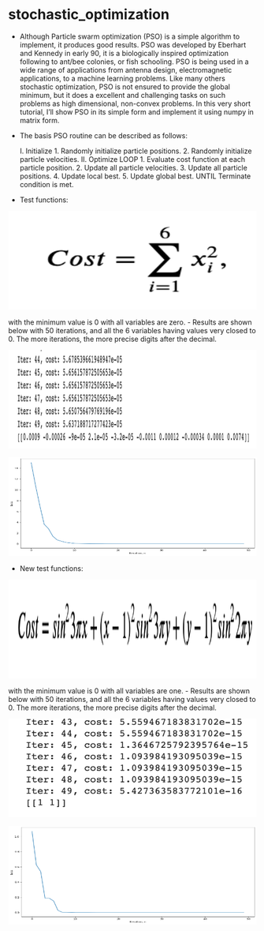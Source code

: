 # stochastic_optimization
- Although Particle swarm optimization (PSO) is a simple algorithm to implement, it produces good results. PSO was developed by Eberhart and Kennedy in early 90, it is a biologically inspired optimization following to ant/bee colonies, or fish schooling. PSO is being used in a wide range of applications from antenna design, electromagnetic  applications, to a machine learning problems. Like many others stochastic optimization, PSO is not ensured to provide the global minimum, but it does a excellent and challenging tasks on such problems as high dimensional, non-convex problems. In this very short tutorial, I’ll show PSO in its simple form and implement it using numpy in matrix form.

- The basis PSO routine can be described as follows:

    I. Initialize
        1. Randomly initialize particle positions. 
        2. Randomly initialize particle velocities.
    II. Optimize
        LOOP
            1. Evaluate cost function at each particle position.
            2. Update all particle velocities.
            3. Update all particle positions.
            4. Update local best.
            5. Update global best.
        UNTIL Terminate condition is met.
- Test functions:
<p align="center">
  <img  width="600" height="200" src="https://github.com/MossyFighting/stochastic_optimization/blob/main/figure/function.png" />
</p>
with the minimum value is 0 with all variables are zero.
- Results are shown below with 50 iterations, and all the 6 variables having values very closed to 0. The more iterations, the more  precise digits after the decimal.
<p align="center">
  <img  width="600" height="200" src="https://github.com/MossyFighting/stochastic_optimization/blob/main/figure/iter_loss.png" />
</p>

<p align="center">
  <img  width="600" height="200" src="https://github.com/MossyFighting/stochastic_optimization/blob/main/figure/loss.png" />
</p>

- New test functions:
<p align="center">
  <img  width="600" height="200" src="https://github.com/MossyFighting/stochastic_optimization/blob/main/figure/p2_cost.png" />
</p>
with the minimum value is 0 with all variables are one.
- Results are shown below with 50 iterations, and all the 6 variables having values very closed to 0. The more iterations, the more  precise digits after the decimal.
<p align="center">
  <img  width="600" height="200" src="https://github.com/MossyFighting/stochastic_optimization/blob/main/figure/p2_loss_iter.png" />
</p>

<p align="center">
  <img  width="600" height="200" src="https://github.com/MossyFighting/stochastic_optimization/blob/main/figure/p2_loss_iter_plot.png" />
</p>
